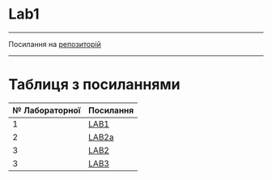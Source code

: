 # Lab1
---

Посилання на [репозиторій](https://github.com/Illya-Mykola/TPIS)

---
# Таблиця з посиланнями
|№ Лабораторної|Посилання|
|---|---|
|1|[LAB1](https://github.com/Illya-Mykola/TPIS/tree/master/Lab%201)|
|2|[LAB2a](https://github.com/Illya-Mykola/TPIS/tree/master/Lab%202a)|
|3|[LAB2](https://github.com/Illya-Mykola/TPIS/tree/master/Lab%202)|
|3|[LAB3](https://github.com/Illya-Mykola/TPIS/tree/master/Lab%203)|